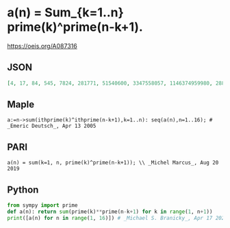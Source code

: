 # a\(n\) \= Sum\_\{k\=1\.\.n\} prime\(k\)^prime\(n\-k\+1\)\.
https://oeis.org/A087316
## JSON
```JSON
[4, 17, 84, 545, 7824, 281771, 51540600, 3347558057, 1146374959980, 288113965730819, 529172633067826888, 283453407513524913023, 4122282265785671687518812, 1586581830624893452605127040309, 412109111737176949907195758658736]
```
## Maple
```Maple
a:=n->sum(ithprime(k)^ithprime(n-k+1),k=1..n): seq(a(n),n=1..16); # _Emeric Deutsch_, Apr 13 2005
```
## PARI
```PARI
a(n) = sum(k=1, n, prime(k)^prime(n-k+1)); \\ _Michel Marcus_, Aug 20 2019
```
## Python
```Python
from sympy import prime
def a(n): return sum(prime(k)**prime(n-k+1) for k in range(1, n+1))
print([a(n) for n in range(1, 16)]) # _Michael S. Branicky_, Apr 17 2021
```
